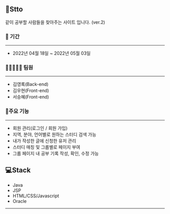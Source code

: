 ## 🧑‍Stto<br>
같이 공부할 사람들을 찾아주는 사이트 입니다. (ver.2)

### 📆 기간
---
- 2022년 04월 18일 ~ 2022년 05월 03일
 
### 🧑🏻‍🤝‍🧑🏻 팀원
---
- 김영록(Back-end)
- 김우현(Front-end)
- 서승혜(Front-end)

### 📓주요 기능
---
* 회원 관리(로그인 / 회원 가입)
* 지역, 분야, 언어별로 원하는 스터디 검색 가능
* 내가 작성한 글에 신청한 유저 관리
* 스터디 매칭 및 그룹별로 페이지 부여
* 그룹 페이지 내 공부 기록 작성, 확인, 수정 가능

💻Stack
---
* Java
* JSP
* HTML/CSS/Javascript
* Oracle
---
